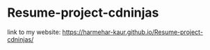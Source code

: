 # Resume-project-cdninjas
link to my website: https://harmehar-kaur.github.io/Resume-project-cdninjas/
